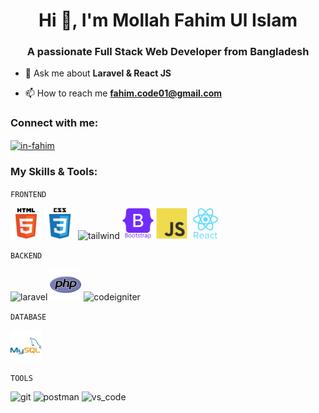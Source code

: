 <h1 align="center">Hi 👋, I'm Mollah Fahim Ul Islam</h1>
<h3 align="center">A passionate Full Stack Web Developer from Bangladesh</h3>

- 💬 Ask me about **Laravel & React JS**

- 📫 How to reach me **fahim.code01@gmail.com**

<h3 align="left">Connect with me:</h3>
<p align="left">
<a href="https://linkedin.com/in/in-fahim" target="blank"><img align="center" src="https://raw.githubusercontent.com/rahuldkjain/github-profile-readme-generator/master/src/images/icons/Social/linked-in-alt.svg" alt="in-fahim" height="30" width="50" /></a>
</p>

<h3 align="left">My Skills & Tools:</h3>

`FRONTEND`

<img src="https://raw.githubusercontent.com/devicons/devicon/master/icons/html5/html5-original-wordmark.svg" alt="html5" width="50" height="50"/>  <img src="https://raw.githubusercontent.com/devicons/devicon/master/icons/css3/css3-original-wordmark.svg" alt="css3" width="50" height="50"/>  <img src="https://www.vectorlogo.zone/logos/tailwindcss/tailwindcss-icon.svg" alt="tailwind" width="50" height="50"/>  <img src="https://raw.githubusercontent.com/devicons/devicon/master/icons/bootstrap/bootstrap-plain-wordmark.svg" alt="bootstrap" width="50" height="50"/>   <img src="https://raw.githubusercontent.com/devicons/devicon/master/icons/javascript/javascript-original.svg" alt="javascript" width="50" height="50"/>  <img src="https://raw.githubusercontent.com/devicons/devicon/master/icons/react/react-original-wordmark.svg" alt="react" width="50" height="50"/>


`BACKEND`

<p align="left"> <img src="https://www.vectorlogo.zone/logos/laravel/laravel-icon.svg" alt="laravel" width="50" height="50"/>  <img src="https://raw.githubusercontent.com/devicons/devicon/master/icons/php/php-original.svg" alt="php" width="50" height="50"/>  <img src="https://cdn.worldvectorlogo.com/logos/codeigniter.svg" alt="codeigniter" width="50" height="50"/>


`DATABASE`

<img src="https://raw.githubusercontent.com/devicons/devicon/master/icons/mysql/mysql-original-wordmark.svg" alt="mysql" width="50" height="50"/>


`TOOLS`

<img src="https://www.vectorlogo.zone/logos/github/github-ar21.svg" alt="git" width="50" height="50"/>  <img src="https://www.vectorlogo.zone/logos/getpostman/getpostman-icon.svg" alt="postman" width="50" height="50"/>  <img src="https://www.vectorlogo.zone/logos/visualstudio_code/visualstudio_code-ar21.svg" alt="vs_code" width="80" height="50"/> 
